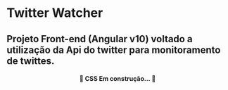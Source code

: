 # Twitter Watcher

## Projeto Front-end (Angular v10) voltado a utilização da Api do twitter para monitoramento de twittes.

<h4 align="center"> 
	🚧  CSS Em construção...  🚧
</h4>

